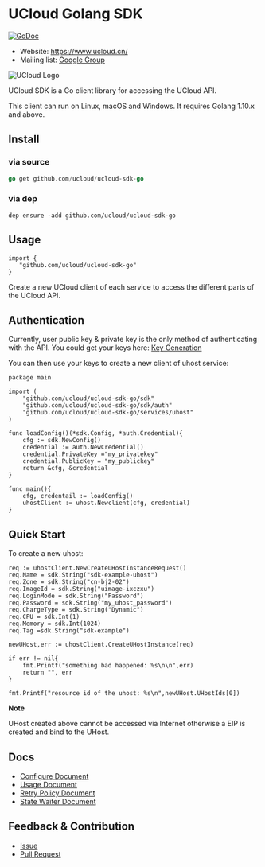# UCloud Golang SDK

[![GoDoc](https://godoc.org/github.com/ucloud/ucloud-sdk-go?status.svg)](https://godoc.org/github.com/ucloud/ucloud-sdk-go)
- Website: https://www.ucloud.cn/
- Mailing list: [Google Group](https://groups.google.com/forum/#!forum/ucloud-sdk-go)

![UCloud Logo](http://cli-ucloud-logo.sg.ufileos.com/ucloud.png)

UCloud SDK is a Go client library for accessing the UCloud API.

This client can run on Linux, macOS and Windows. It requires Golang 1.10.x and above. 

## Install

### via source

```go
go get github.com/ucloud/ucloud-sdk-go
```

### via dep

```
dep ensure -add github.com/ucloud/ucloud-sdk-go
```
## Usage

```golang
import {
   "github.com/ucloud/ucloud-sdk-go"
} 
```

Create a new UCloud client of each service to access the different parts of the UCloud API.

## Authentication

Currently, user public key & private key is the only method of authenticating with the API. You could get your keys here: [Key Generation](https://console.ucloud.cn/uapi/apikey)

You can then use your keys to create a new client of uhost service: 

```
package main

import (
    "github.com/ucloud/ucloud-sdk-go/sdk"
    "github.com/ucloud/ucloud-sdk-go/sdk/auth"
    "github.com/ucloud/ucloud-sdk-go/services/uhost"
)

func loadConfig()(*sdk.Config, *auth.Credential){
    cfg := sdk.NewConfig()
    credential := auth.NewCredential()
    credential.PrivateKey ="my_privatekey"
    credential.PublicKey = "my_publickey"
    return &cfg, &credential
}

func main(){
    cfg, credentail := loadConfig()
    uhostClient := uhost.Newclient(cfg, credential)
}
```

## Quick Start

To create a new uhost:

```golang
req := uhostClient.NewCreateUHostInstanceRequest()
req.Name = sdk.String("sdk-example-uhost")
req.Zone = sdk.String("cn-bj2-02")
req.ImageId = sdk.String("uimage-ixczxu")
req.LoginMode = sdk.String("Password")
req.Password = sdk.String("my_uhost_password")
req.ChargeType = sdk.String("Dynamic")
req.CPU = sdk.Int(1)
req.Memory = sdk.Int(1024)
req.Tag =sdk.String("sdk-example")

newUHost,err := uhostClient.CreateUHostInstance(req)

if err != nil{
    fmt.Printf("something bad happened: %s\n\n",err)
    return "", err
}

fmt.Printf("resource id of the uhost: %s\n",newUHost.UHostIds[0])
```

**Note**

UHost created above cannot be accessed via Internet otherwise a EIP is created and bind to the UHost.


## Docs

- [Configure Document](./docs/Configure.md)
- [Usage Document](./docs/Usage.md)
- [Retry Policy Document](./docs/Retry.md)
- [State Waiter Document](./docs/Wait.md)

## Feedback & Contribution

- [Issue](https://github.com/ucloud/ucloud-sdk-go/issues)
- [Pull Request](https://github.com/ucloud/ucloud-sdk-go/pulls)
